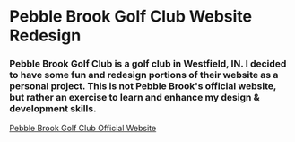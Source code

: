 # Pebble Brook Golf Club Website Redesign

### Pebble Brook Golf Club is a golf club in Westfield, IN. I decided to have some fun and redesign portions of their website as a personal project. This is not Pebble Brook's official website, but rather an exercise to learn and enhance my design & development skills.

[Pebble Brook Golf Club Official Website](https://www.pebblebrookgolfclub.com/)

